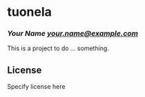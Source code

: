 # tuonela
### _Your Name <your.name@example.com>_

This is a project to do ... something.

## License

Specify license here

